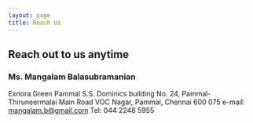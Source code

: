 ```yaml
---
layout: page
title: Reach Us
---
```


## Reach out to us anytime

### Ms. Mangalam Balasubramanian
Exnora Green Pammal S.S. Dominics building No. 24, Pammal-Thiruneermalai Main Road VOC Nagar, Pammal, Chennai 600 075
e-mail: mangalam.b@gmail.com
Tel: 044 2248 5955
